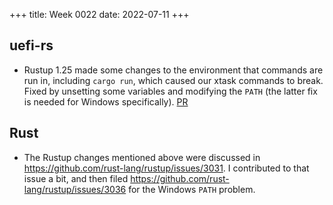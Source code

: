 +++
title: Week 0022
date: 2022-07-11
+++

## uefi-rs

* Rustup 1.25 made some changes to the environment that commands are run
  in, including `cargo run`, which caused our xtask commands to
  break. Fixed by unsetting some variables and modifying the `PATH` (the
  latter fix is needed for Windows specifically).
  [PR](https://github.com/rust-osdev/uefi-rs/pull/466)

## Rust

* The Rustup changes mentioned above were discussed in
  <https://github.com/rust-lang/rustup/issues/3031>. I contributed to
  that issue a bit, and then filed
  <https://github.com/rust-lang/rustup/issues/3036> for the Windows
  `PATH` problem.
